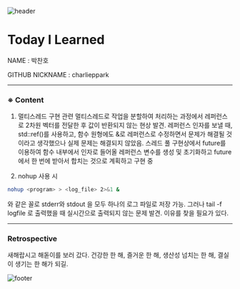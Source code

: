 ![header](https://capsule-render.vercel.app/api?type=soft&color=F2F5A9&height=150&section=header&text=T&nbsp;I&nbsp;L=100=blink)

# Today I Learned

NAME : 박찬호

GITHUB NICKNAME : charlieppark

---

### ※ Content

1. 멀티스레드 구현 관련
   멀티스레드로 작업을 분할하여 처리하는 과정에서 레퍼런스로 2차원 벡터를 전달한 후 값이 반환되지 않는 현상 발견. 레퍼런스 인자를 보낼 때, std::ref()를 사용하고, 함수 원형에도 &로 레퍼런스로 수정하면서 문제가 해결될 것이라고 생각했으나 실제 문제는 해결되지 않았음. 스레드 풀 구현상에서 future를 이용하여 함수 내부에서 인자로 들어올 레퍼런스 변수를 생성 및 초기화하고 future에서 한 번에 받아서 합치는 것으로 계획하고 구현 중

2. nohup 사용 시

```bash
nohup <program> > <log_file> 2>&1 &
```

와 같은 꼴로 stderr와 stdout 을 모두 하나의 로그 파일로 저장 가능. 그러나 tail -f logfile 로 출력했을 때 실시간으로 출력되지 않는 문제 발견. 이유를 찾을 필요가 있다.

---

### Retrospective

새해랍시고 해돋이를 보러 갔다. 건강한 한 해, 즐거운 한 해, 생산성 넘치는 한 해, 결실이 생기는 한 해가 되길.

![footer](https://capsule-render.vercel.app/api?type=soft&color=F2F5A9&height=150&section=footer)
